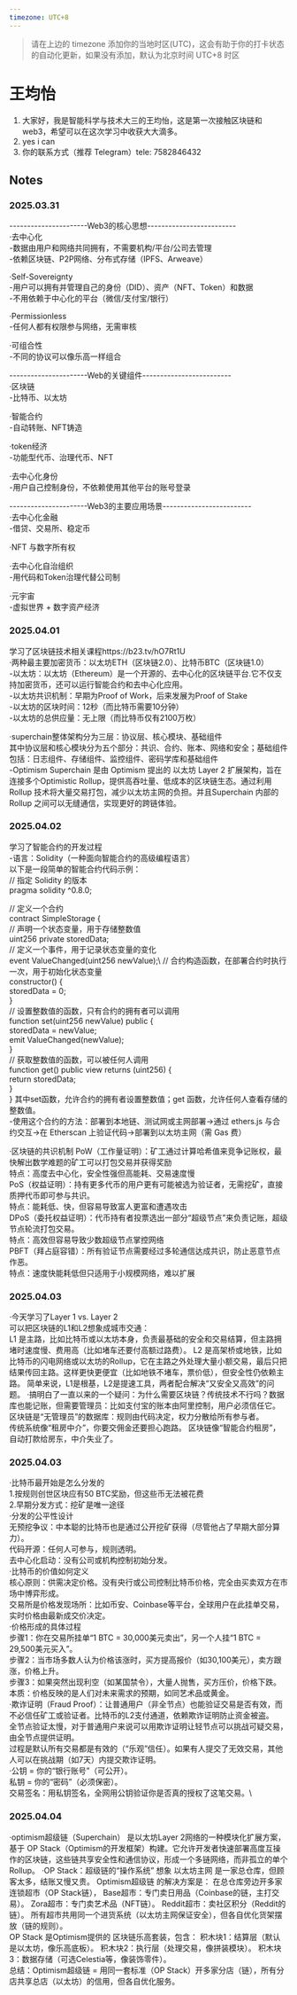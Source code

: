 ```yaml
---
timezone: UTC+8
---
```


> 请在上边的 timezone 添加你的当地时区(UTC)，这会有助于你的打卡状态的自动化更新，如果没有添加，默认为北京时间 UTC+8 时区


# 王均怡

1. 大家好，我是智能科学与技术大三的王均怡，这是第一次接触区块链和web3，希望可以在这次学习中收获大大滴多。
2. yes i can
3. 你的联系方式（推荐 Telegram）tele: 7582846432

## Notes

<!-- Content_START -->

### 2025.03.31

----------------------Web3的核心思想-------------------------\
·去中心化\
-数据由用户和网络共同拥有，不需要机构/平台/公司去管理\
-依赖区块链、P2P网络、分布式存储（IPFS、Arweave）

·Self-Sovereignty\
-用户可以拥有并管理自己的身份（DID）、资产（NFT、Token）和数据\
-不用依赖于中心化的平台（微信/支付宝/银行）

·Permissionless\
-任何人都有权限参与网络，无需审核

·可组合性\
-不同的协议可以像乐高一样组合

----------------------Web的关键组件-------------------------\
·区块链\
-比特币、以太坊

·智能合约\
-自动转账、NFT铸造

·token经济\
-功能型代币、治理代币、NFT

·去中心化身份\
-用户自己控制身份，不依赖使用其他平台的账号登录

----------------------Web3的主要应用场景-------------------------\
·去中心化金融\
-借贷、交易所、稳定币

·NFT 与数字所有权

·去中心化自治组织\
-用代码和Token治理代替公司制

·元宇宙\
-虚拟世界 + 数字资产经济

### 2025.04.01
学习了区块链技术相关课程https://b23.tv/hO7Rt1U\
·两种最主要加密货币：以太坊ETH（区块链2.0）、比特币BTC（区块链1.0）\
-以太坊：以太坊（Ethereum）是一个开源的、去中心化的区块链平台.它不仅支持加密货币，还可以运行智能合约和去中心化应用。\
-以太坊共识机制：早期为Proof of Work，后来发展为Proof of Stake\
-以太坊的区块时间：12秒（而比特币需要10分钟）\
-以太坊的总供应量：无上限（而比特币仅有2100万枚）

·superchain整体架构分为三层：协议层、核心模块、基础组件\
其中协议层和核心模块分为五个部分：共识、合约、账本、网络和安全；基础组件包括：日志组件、存储组件、监控组件、密码学库和基础组件\
-Optimism Superchain 是由 Optimism 提出的 以太坊 Layer 2 扩展架构，旨在连接多个Optimistic Rollup，提供高吞吐量、低成本的区块链生态。通过利用 Rollup 技术将大量交易打包，减少以太坊主网的负担。并且Superchain 内部的 Rollup 之间可以无缝通信，实现更好的跨链体验。

### 2025.04.02
学习了智能合约的开发过程\
-语言：Solidity（一种面向智能合约的高级编程语言）\
以下是一段简单的智能合约代码示例：\
// 指定 Solidity 的版本\
pragma solidity ^0.8.0;
 
// 定义一个合约\
contract SimpleStorage {\
    // 声明一个状态变量，用于存储整数值\
    uint256 private storedData;\
    // 定义一个事件，用于记录状态变量的变化\
    event ValueChanged(uint256 newValue);\ 
    // 合约构造函数，在部署合约时执行一次，用于初始化状态变量\
    constructor() {\
        storedData = 0;\
    }\
    // 设置整数值的函数，只有合约的拥有者可以调用\
    function set(uint256 newValue) public {\
        storedData = newValue;\
        emit ValueChanged(newValue);\
    }\
    // 获取整数值的函数，可以被任何人调用\
    function get() public view returns (uint256) {\
        return storedData;\
    }\
}
其中set函数，允许合约的拥有者设置整数值；get 函数，允许任何人查看存储的整数值。\
-使用这个合约的方法：部署到本地链、测试网或主网部署->通过 ethers.js 与合约交互->在 Etherscan 上验证代码->部署到以太坊主网（需 Gas 费）

·区块链的共识机制
PoW（工作量证明）：矿工通过计算哈希值来竞争记账权，最快解出数学难题的矿工可以打包交易并获得奖励\
特点：高度去中心化，安全性强但高能耗、交易速度慢\
PoS（权益证明）：持有更多代币的用户更有可能被选为验证者，无需挖矿，直接质押代币即可参与共识。\
特点：能耗低、快，但容易导致富人更富和遭遇攻击\
DPoS（委托权益证明）：代币持有者投票选出一部分“超级节点”来负责记账，超级节点轮流打包交易。\
特点：高效但容易导致少数超级节点掌控网络\
PBFT（拜占庭容错）：所有验证节点需要经过多轮通信达成共识，防止恶意节点作恶。\
特点：速度快能耗低但只适用于小规模网络，难以扩展

### 2025.04.03
·今天学习了Layer 1 vs. Layer 2 \
可以把区块链的L1和L2想象成城市交通：\
L1 是主路，比如比特币或以太坊本身，负责最基础的安全和交易结算，但主路拥堵时速度慢、费用高（比如堵车还要付高额过路费）。
L2 是高架桥或地铁，比如比特币的闪电网络或以太坊的Rollup，它在主路之外处理大量小额交易，最后只把结果传回主路。这样更快更便宜（比如地铁不堵车，票价低），但安全性仍依赖主路。
简单来说，L1是根基，L2是提速工具，两者配合解决“又安全又高效”的问题。
·搞明白了一直以来的一个疑问：为什么需要区块链？传统技术不行吗？数据库也能记账，但需要管理员：比如支付宝的账本由阿里控制，用户必须信任它。
区块链是“无管理员”的数据库：规则由代码决定，权力分散给所有参与者。\
传统系统像“租房中介”，你要交佣金还要担心跑路。
区块链像“智能合约租房”，自动打款给房东，中介失业了。


### 2025.04.03
·比特币最开始是怎么分发的\
1.按规则创世区块应有50 BTC奖励，但这些币无法被花费\
2.早期分发方式：挖矿是唯一途径\
·分发的公平性设计\
无预挖争议：中本聪的比特币也是通过公开挖矿获得（尽管他占了早期大部分算力）。\
代码开源：任何人可参与，规则透明。\
去中心化启动：没有公司或机构控制初始分发。\
·比特币的价值如何定义\
核心原则：供需决定价格。没有央行或公司控制比特币价格，完全由买卖双方在市场中博弈形成。\
交易所是价格发现场所：比如币安、Coinbase等平台，全球用户在此挂单交易，实时价格由最新成交价决定。\
·价格形成的具体过程\
步骤1：你在交易所挂单“1 BTC = 30,000美元卖出”，另一个人挂“1 BTC = 29,500美元买入”。\
步骤2：当市场多数人认为价格该涨时，买方提高报价（如30,100美元），卖方跟涨，价格上升。\
步骤3：如果突然出现利空（如某国禁令），大量人抛售，买方压价，价格下跌。\
本质：价格反映的是人们对未来需求的预期，如同艺术品或黄金。\
·欺诈证明（Fraud Proof）：让普通用户（非全节点）也能验证交易是否有效，而不必信任矿工或验证者。比特币的L2支付通道，依赖欺诈证明防止资金被盗。\
全节点验证太慢，对于普通用户来说可以用欺诈证明让轻节点可以挑战可疑交易，由全节点提供证明。\
过程是默认所有交易都是有效的（“乐观”信任）。如果有人提交了无效交易，其他人可以在挑战期（如7天）内提交欺诈证明。\
·公钥 = 你的“银行账号”（可公开）。\
私钥 = 你的“密码”（必须保密）。\
交易签名：用私钥签名，全网用公钥验证你是否真的授权了这笔交易。\


### 2025.04.04
·optimism超级链（Superchain） 是以太坊Layer 2网络的一种模块化扩展方案，基于 OP Stack（Optimism的开发框架）构建。它允许开发者快速部署高度互操作的区块链，这些链共享安全性和通信协议，形成一个多链网络，而非孤立的单个Rollup。
·OP Stack：超级链的“操作系统”
想象 以太坊主网 是一家总仓库，但顾客太多，结账又慢又贵。
Optimism超级链 的解决方案是： 在总仓库旁边开多家连锁超市（OP Stack链），
Base超市：专门卖日用品（Coinbase的链，主打交易）。
Zora超市：专门卖艺术品（NFT链）。
Reddit超市：卖社区积分（Reddit的链）。
所有超市共用同一个进货系统（以太坊主网保证安全），但各自优化货架摆放（链的规则）。\
OP Stack 是Optimism提供的 区块链乐高套装，包含：
积木块1：结算层（默认是以太坊，像乐高底板）。
积木块2：执行层（处理交易，像拼装模块）。
积木块3：数据存储（可选Celestia等，像装饰零件）。\
总结：Optimism超级链 = 用同一套标准（OP Stack）开多家分店（链），所有分店共享总店（以太坊）的信用，但各自优化服务。


<!-- Content_END -->
